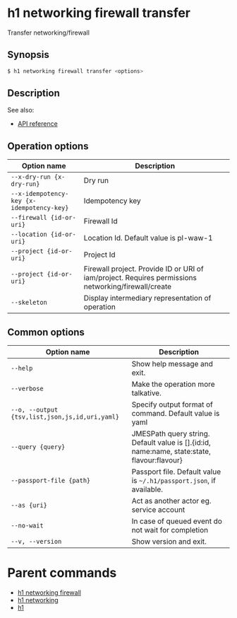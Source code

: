 
# h1 networking firewall transfer

Transfer networking/firewall

## Synopsis

```bash
$ h1 networking firewall transfer <options>
```

## Description

See also:

* [API reference](https://api.hyperone.com/v2/docs#operation/networking_project_firewall_transfer)

## Operation options

| Option name                                   | Description                                                                                         |
| --------------------------------------------- | --------------------------------------------------------------------------------------------------- |
| ```--x-dry-run {x-dry-run}```                 | Dry run                                                                                             |
| ```--x-idempotency-key {x-idempotency-key}``` | Idempotency key                                                                                     |
| ```--firewall {id-or-uri}```                  | Firewall Id                                                                                         |
| ```--location {id-or-uri}```                  | Location Id. Default value is pl-waw-1                                                              |
| ```--project {id-or-uri}```                   | Project Id                                                                                          |
| ```--project {id-or-uri}```                   | Firewall project. Provide ID or URI of iam/project. Requires permissions networking/firewall/create |
| ```--skeleton```                              | Display intermediary representation of operation                                                    |

## Common options

| Option name                                        | Description                                                                                    |
| -------------------------------------------------- | ---------------------------------------------------------------------------------------------- |
| ```--help```                                       | Show help message and exit.                                                                    |
| ```--verbose```                                    | Make the operation more talkative.                                                             |
| ```--o, --output {tsv,list,json,js,id,uri,yaml}``` | Specify output format of command. Default value is yaml                                        |
| ```--query {query}```                              | JMESPath query string. Default value is [].\{id:id, name:name, state:state, flavour:flavour\}  |
| ```--passport-file {path}```                       | Passport file. Default value is ```~/.h1/passport.json```, if available.                       |
| ```--as {uri}```                                   | Act as another actor eg. service account                                                       |
| ```--no-wait```                                    | In case of queued event do not wait for completion                                             |
| ```--v, --version```                               | Show version and exit.                                                                         |

# Parent commands

* [h1 networking firewall](./../README.md)
* [h1 networking](./../../README.md)
* [h1](./../../../README.md)
